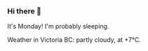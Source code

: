 ### Hi there :wave:

It's Monday! I'm probably sleeping.

Weather in Victoria BC: partly cloudy, at +7°C.
